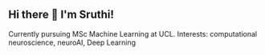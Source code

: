 <h2> Hi there 👋 I'm Sruthi! </h2>
<p> Currently pursuing MSc Machine Learning at UCL. Interests: computational neuroscience, neuroAI, Deep Learning </p>
